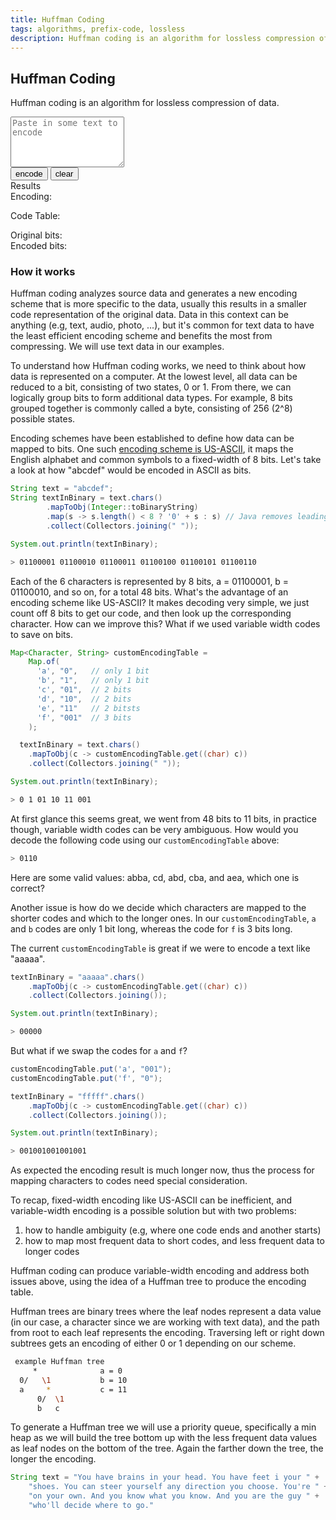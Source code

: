 ```yaml
---
title: Huffman Coding
tags: algorithms, prefix-code, lossless
description: Huffman coding is an algorithm for lossless compression of data, this post is a brief introduction to the algorithm with a nice demo
---
```


## Huffman Coding

Huffman coding is an algorithm for lossless compression of data. 

<div class="w-100">
  <textarea id="data" class="w-100 mb2" maxlength="10000" rows="5" placeholder="Paste in some text to encode"></textarea><br/>
  <button id="encode-btn">encode</button> <button id="clear-btn">clear</button>
</div>
<div class="tr fw5">Results</div>
<div class="w-100 mt2 pa2 f7 bg-washed-yellow">
  <div id="encoding">Encoding: <p></p></div>
  <div id="encoding-table">Code Table: <p></p></div>
  <div id="stats">
  Original bits: <br/>
  Encoded bits:
  </div>
</div>

<script src="/static/js/huffman-coding.js"></script>


### How it works

Huffman coding analyzes source data and generates a new encoding scheme that is more specific to the data, usually this results in a smaller code representation of the original data. Data in this context can be anything (e.g, text, audio, photo, ...), but it's common for text data to have the least efficient encoding scheme and benefits the most from compressing. We will use text data in our examples.

To understand how Huffman coding works, we need to think about how data is represented on a computer. At the lowest level, all data can be reduced to a bit, consisting of two states, 0 or 1. From there, we can logically group bits to form additional data types. For example, 8 bits grouped together is commonly called a byte, consisting of 256 (2^8) possible states.

Encoding schemes have been established to define how data can be mapped to bits. One such [encoding scheme is US-ASCII](https://en.wikipedia.org/wiki/ASCII), it maps the English alphabet and common symbols to a fixed-width of 8 bits. Let's take a look at how "abcdef" would be encoded in ASCII as bits.

```java
String text = "abcdef";
String textInBinary = text.chars()
        .mapToObj(Integer::toBinaryString)
        .map(s -> s.length() < 8 ? '0' + s : s) // Java removes leading 0
        .collect(Collectors.joining(" "));

System.out.println(textInBinary);
```
```bash
> 01100001 01100010 01100011 01100100 01100101 01100110
```

Each of the 6 characters is represented by 8 bits, a = 01100001, b = 01100010, and so on, for a total 48 bits. What's the advantage of an encoding scheme like US-ASCII? It makes decoding very simple, we just count off 8 bits to get our code, and then look up the corresponding character. How can we improve this? What if we used variable width codes to save on bits.

```java
Map<Character, String> customEncodingTable =
    Map.of(
      'a', "0",   // only 1 bit
      'b', "1",   // only 1 bit
      'c', "01",  // 2 bits
      'd', "10",  // 2 bits
      'e', "11"   // 2 bitsts
      'f', "001"  // 3 bits
    );

  textInBinary = text.chars()
    .mapToObj(c -> customEncodingTable.get((char) c))
    .collect(Collectors.joining(" "));

System.out.println(textInBinary);
```
```bash
> 0 1 01 10 11 001
```

At first glance this seems great, we went from 48 bits to 11 bits, in practice though, variable width codes can be very ambiguous. How would you decode the following code using our `customEncodingTable` above:

```bash
> 0110
```

Here are some valid values: abba, cd, abd, cba, and aea, which one is correct?

Another issue is how do we decide which characters are mapped to the shorter codes and which to the longer ones. In our `customEncodingTable`, `a` and `b` codes are only 1 bit long, whereas the code for `f` is 3 bits long.

The current `customEncodingTable` is great if we were to encode a text like "aaaaa".

```java
textInBinary = "aaaaa".chars()
    .mapToObj(c -> customEncodingTable.get((char) c))
    .collect(Collectors.joining());

System.out.println(textInBinary);
```
```bash
> 00000
```
But what if we swap the codes for `a` and `f`?

```java
customEncodingTable.put('a', "001");
customEncodingTable.put('f', "0");

textInBinary = "fffff".chars()
    .mapToObj(c -> customEncodingTable.get((char) c))
    .collect(Collectors.joining());

System.out.println(textInBinary);
```
```bash
> 001001001001001
```

As expected the encoding result is much longer now, thus the process for mapping characters to codes need special consideration. 

To recap, fixed-width encoding like US-ASCII can be inefficient, and variable-width encoding is a possible solution but with two problems:
1. how to handle ambiguity (e.g, where one code ends and another starts)
2. how to map most frequent data to short codes, and less frequent data to longer codes

Huffman coding can produce variable-width encoding and address both issues above, using the idea of a Huffman tree to produce the encoding table. 

Huffman trees are binary trees where the leaf nodes represent a data value (in our case, a character since we are working with text data), and the path from root to each leaf represents the encoding. Traversing left or right down subtrees gets an encoding of either 0 or 1 depending on our scheme.

```bash
 example Huffman tree
     *              a = 0
  0/   \1           b = 10
  a     *           c = 11
      0/  \1
      b   c 
```

To generate a Huffman tree we will use a priority queue, specifically a min heap as we will build the tree bottom up with the less frequent data values as leaf nodes on the bottom of the tree. Again the farther down the tree, the longer the encoding.



```java
String text = "You have brains in your head. You have feet i your " +
    "shoes. You can steer yourself any direction you choose. You're " +
    "on your own. And you know what you know. And you are the guy " +
    "who'll decide where to go."



```



